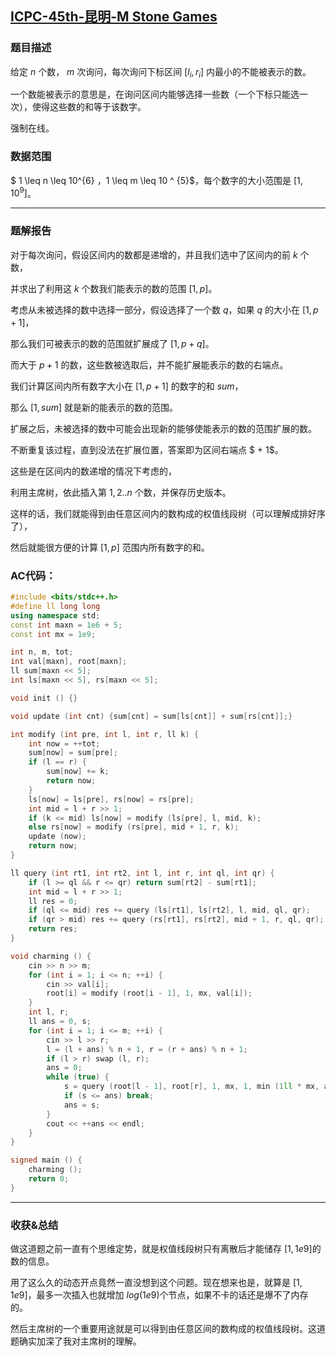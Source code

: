 ## [ICPC-45th-昆明-M Stone Games](https://ac.nowcoder.com/acm/contest/12548/M)

### 题目描述

给定 $n$ 个数， $m$ 次询问，每次询问下标区间 $[l_{i}, r_{i}]$ 内最小的不能被表示的数。

一个数能被表示的意思是，在询问区间内能够选择一些数（一个下标只能选一次），使得这些数的和等于该数字。

强制在线。

### 数据范围

$ 1 \leq n \leq 10^{6} ，1 \leq m \leq 10 ^ {5}$，每个数字的大小范围是 $[1, 10^{9}]$。

-----

### 题解报告

对于每次询问，假设区间内的数都是递增的，并且我们选中了区间内的前 $k$ 个数，

并求出了利用这 $k$ 个数我们能表示的数的范围 $[1, p]$。

考虑从未被选择的数中选择一部分，假设选择了一个数 $q$，如果 $q$ 的大小在 $[1, p + 1]$，

那么我们可被表示的数的范围就扩展成了 $[1, p + q]$。

而大于 $p + 1$ 的数，这些数被选取后，并不能扩展能表示的数的右端点。

我们计算区间内所有数字大小在 $[1, p + 1]$ 的数字的和 $sum$，

那么 $[1, sum]$ 就是新的能表示的数的范围。

扩展之后，未被选择的数中可能会出现新的能够使能表示的数的范围扩展的数。

不断重复该过程，直到没法在扩展位置，答案即为区间右端点 $ + 1$。

这些是在区间内的数递增的情况下考虑的，

利用主席树，依此插入第 $1, 2..n$ 个数，并保存历史版本。

这样的话，我们就能得到由任意区间内的数构成的权值线段树（可以理解成排好序了），

然后就能很方便的计算 $[1, p]$ 范围内所有数字的和。

### AC代码：

```cpp
#include <bits/stdc++.h>
#define ll long long
using namespace std;
const int maxn = 1e6 + 5;
const int mx = 1e9;

int n, m, tot;
int val[maxn], root[maxn];
ll sum[maxn << 5];
int ls[maxn << 5], rs[maxn << 5];

void init () {}

void update (int cnt) {sum[cnt] = sum[ls[cnt]] + sum[rs[cnt]];}

int modify (int pre, int l, int r, ll k) {
	int now = ++tot;
	sum[now] = sum[pre];
	if (l == r) {
		sum[now] += k;
		return now;
	}
	ls[now] = ls[pre], rs[now] = rs[pre];
	int mid = l + r >> 1;
	if (k <= mid) ls[now] = modify (ls[pre], l, mid, k);
	else rs[now] = modify (rs[pre], mid + 1, r, k);
	update (now);
	return now;
}

ll query (int rt1, int rt2, int l, int r, int ql, int qr) {
	if (l >= ql && r <= qr) return sum[rt2] - sum[rt1];
	int mid = l + r >> 1;
	ll res = 0;
	if (ql <= mid) res += query (ls[rt1], ls[rt2], l, mid, ql, qr);
	if (qr > mid) res += query (rs[rt1], rs[rt2], mid + 1, r, ql, qr);
	return res;
}

void charming () {
	cin >> n >> m;
	for (int i = 1; i <= n; ++i) {
		cin >> val[i];
		root[i] = modify (root[i - 1], 1, mx, val[i]);
	}
	int l, r;
	ll ans = 0, s;
	for (int i = 1; i <= m; ++i) {
		cin >> l >> r;
		l = (l + ans) % n + 1, r = (r + ans) % n + 1;
		if (l > r) swap (l, r);
		ans = 0;
		while (true) {
			s = query (root[l - 1], root[r], 1, mx, 1, min (1ll * mx, ans + 1));
			if (s <= ans) break;
			ans = s;
		}
		cout << ++ans << endl;
	}
}

signed main () {
	charming ();
	return 0;
}
```

-----

### 收获&总结

做这道题之前一直有个思维定势，就是权值线段树只有离散后才能储存 $[1, 1e9]$的数的信息。

用了这么久的动态开点竟然一直没想到这个问题。现在想来也是，就算是 $[1, 1e9]$，最多一次插入也就增加 $log (1e9)$个节点，如果不卡的话还是爆不了内存的。

然后主席树的一个重要用途就是可以得到由任意区间的数构成的权值线段树。这道题确实加深了我对主席树的理解。